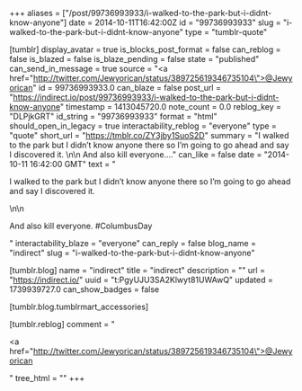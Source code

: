 +++
aliases = ["/post/99736993933/i-walked-to-the-park-but-i-didnt-know-anyone"]
date = 2014-10-11T16:42:00Z
id = "99736993933"
slug = "i-walked-to-the-park-but-i-didnt-know-anyone"
type = "tumblr-quote"

[tumblr]
display_avatar = true
is_blocks_post_format = false
can_reblog = false
is_blazed = false
is_blaze_pending = false
state = "published"
can_send_in_message = true
source = "<a href=\"http://twitter.com/Jewyorican/status/389725619346735104\">@Jewyorican</a>"
id = 99736993933.0
can_blaze = false
post_url = "https://indirect.io/post/99736993933/i-walked-to-the-park-but-i-didnt-know-anyone"
timestamp = 1413045720.0
note_count = 0.0
reblog_key = "DLPjkGRT"
id_string = "99736993933"
format = "html"
should_open_in_legacy = true
interactability_reblog = "everyone"
type = "quote"
short_url = "https://tmblr.co/ZY3jby1SuoS2D"
summary = "I walked to the park but I didn’t know anyone there so I’m going to go ahead and say I discovered it. \n\n And also kill everyone...."
can_like = false
date = "2014-10-11 16:42:00 GMT"
text = "<p>I walked to the park but I didn&rsquo;t know anyone there so I&rsquo;m going to go ahead and say I discovered it. </p>\n\n<p>And also kill everyone. #ColumbusDay</p>"
interactability_blaze = "everyone"
can_reply = false
blog_name = "indirect"
slug = "i-walked-to-the-park-but-i-didnt-know-anyone"

[tumblr.blog]
name = "indirect"
title = "indirect"
description = ""
url = "https://indirect.io/"
uuid = "t:PgyUJU3SA2Klwyt81UWAwQ"
updated = 1739939727.0
can_show_badges = false

[tumblr.blog.tumblrmart_accessories]

[tumblr.reblog]
comment = "<p><a href=\"http://twitter.com/Jewyorican/status/389725619346735104\">@Jewyorican</a></p>"
tree_html = ""
+++
